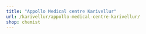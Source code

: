 ```yaml
---
title: "Appollo Medical centre Karivellur"
url: /karivellur/appollo-medical-centre-karivellur/
shop: chemist
---
```

